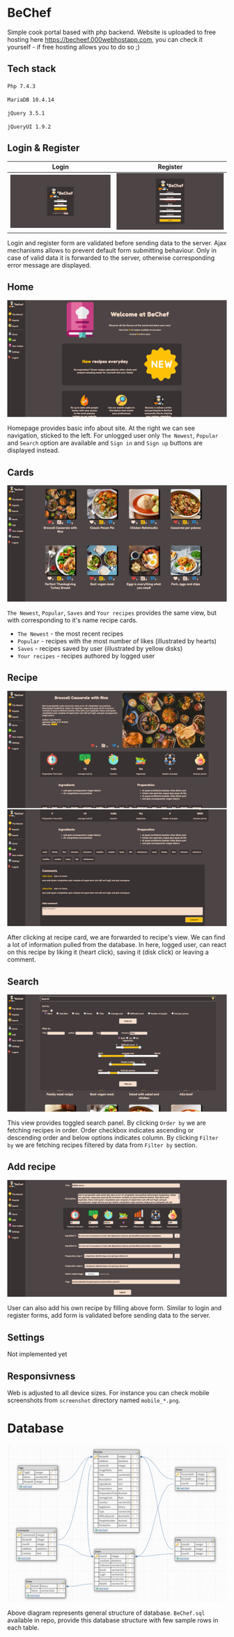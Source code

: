 # BeChef

Simple cook portal based with php backend. Website is uploaded to free hosting here https://becheef.000webhostapp.com, you can check it yourself - if free hosting allows you to do so ;)

## Tech stack

`Php 7.4.3`

`MariaDB 10.4.14`

`jQuery 3.5.1`

`jQueryUI 1.9.2`

## Login & Register

Login            |  Register
:-------------------------:|:-------------------------:
![login](screenshots/login.png)   |  ![register](screenshots/register.png) 

Login and register form are validated before sending data to the server. Ajax mechanisms allows to prevent default form submitting behaviour. Only in case of valid data it is forwarded to the server, otherwise corresponding error message are displayed.

## Home

![home](screenshots/home.png)

Homepage provides basic info about site. At the right we can see navigation, sticked to the left. For unlogged user only `The Newest`, `Popular` and `Search` option are available and `Sign in` and `Sign up` buttons are displayed instead.

## Cards

![home](screenshots/cards.png)

`The Newest`, `Popular`, `Saves` and `Your recipes` provides the same view, but with corresponding to it's name recipe cards.
- `The Newest` - the most recent recipes
- `Popular` - recipes with the most number of likes (illustrated by hearts)
- `Saves` - recipes saved by user (illustrated by yellow disks)
- `Your recipes` - recipes authored by logged user

## Recipe

![recipe1](screenshots/recipe1.png)
![recipe2](screenshots/recipe2.png)

After clicking at recipe card, we are forwarded to recipe's view. We can find a lot of information pulled from the database. In here, logged user, can react on this recipe by liking it (heart click), saving it (disk click) or leaving a comment.

## Search

![search](screenshots/search.png)

This view provides toggled search panel. By clicking `Order by` we are fetching recipes in order. Order checkbox indicates ascending or descending order and below options indicates column.
By clicking `Filter by` we are fetching recipes filtered by data from `Filter by` section.

## Add recipe

![add](screenshots/add.png)

User can also add his own recipe by filling above form. Similar to login and register forms, add form is validated before sending data to the server.

## Settings

Not implemented yet

## Responsivness

Web is adjusted to all device sizes. For instance you can check mobile screenshots from `screenshot` directory named `mobile_*.png`.

# Database

![add](screenshots/db.png)

Above diagram represents general structure of database. `BeChef.sql` available in repo, provide this database structure with few sample rows in each table.
